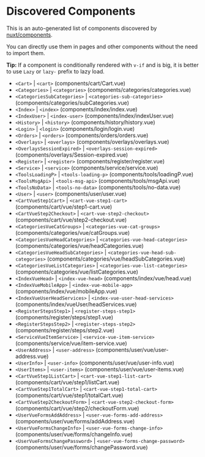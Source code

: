 # Discovered Components

This is an auto-generated list of components discovered by [nuxt/components](https://github.com/nuxt/components).

You can directly use them in pages and other components without the need to import them.

**Tip:** If a component is conditionally rendered with `v-if` and is big, it is better to use `Lazy` or `lazy-` prefix to lazy load.

- `<Cart>` | `<cart>` (components/cart/Cart.vue)
- `<Categories>` | `<categories>` (components/categories/categories.vue)
- `<CategoriesSubCategories>` | `<categories-sub-categories>` (components/categories/subCategories.vue)
- `<Index>` | `<index>` (components/index/index.vue)
- `<IndexUser>` | `<index-user>` (components/index/indexUser.vue)
- `<History>` | `<history>` (components/history/history.vue)
- `<Login>` | `<login>` (components/login/login.vue)
- `<Orders>` | `<orders>` (components/orders/orders.vue)
- `<Overlays>` | `<overlays>` (components/overlays/overlays.vue)
- `<OverlaysSessionExpired>` | `<overlays-session-expired>` (components/overlays/Session-expired.vue)
- `<Register>` | `<register>` (components/register/register.vue)
- `<Service>` | `<service>` (components/service/service.vue)
- `<ToolsLoadingP>` | `<tools-loading-p>` (components/tools/loadingP.vue)
- `<ToolsMsgApi>` | `<tools-msg-api>` (components/tools/msgApi.vue)
- `<ToolsNoData>` | `<tools-no-data>` (components/tools/no-data.vue)
- `<User>` | `<user>` (components/user/user.vue)
- `<CartVueStep1Cart>` | `<cart-vue-step1-cart>` (components/cart/vue/step1-cart.vue)
- `<CartVueStep2Checkout>` | `<cart-vue-step2-checkout>` (components/cart/vue/step2-checkout.vue)
- `<CategoriesVueCatGroups>` | `<categories-vue-cat-groups>` (components/categories/vue/catGroups.vue)
- `<CategoriesVueHeadCategories>` | `<categories-vue-head-categories>` (components/categories/vue/headCategories.vue)
- `<CategoriesVueHeadSubCategories>` | `<categories-vue-head-sub-categories>` (components/categories/vue/headSubCategories.vue)
- `<CategoriesVueListCategories>` | `<categories-vue-list-categories>` (components/categories/vue/listCategories.vue)
- `<IndexVueHead>` | `<index-vue-head>` (components/index/vue/head.vue)
- `<IndexVueMobileApp>` | `<index-vue-mobile-app>` (components/index/vue/mobileApp.vue)
- `<IndexVueUserHeadServices>` | `<index-vue-user-head-services>` (components/index/vueUser/headServices.vue)
- `<RegisterStepsStep1>` | `<register-steps-step1>` (components/register/steps/step1.vue)
- `<RegisterStepsStep2>` | `<register-steps-step2>` (components/register/steps/step2.vue)
- `<ServiceVueItemService>` | `<service-vue-item-service>` (components/service/vue/item-service.vue)
- `<UserAddress>` | `<user-address>` (components/user/vue/user-address.vue)
- `<UserInfo>` | `<user-info>` (components/user/vue/user-info.vue)
- `<UserItems>` | `<user-items>` (components/user/vue/user-items.vue)
- `<CartVueStep1ListCart>` | `<cart-vue-step1-list-cart>` (components/cart/vue/step1/listCart.vue)
- `<CartVueStep1TotalCart>` | `<cart-vue-step1-total-cart>` (components/cart/vue/step1/totalCart.vue)
- `<CartVueStep2CheckoutForm>` | `<cart-vue-step2-checkout-form>` (components/cart/vue/step2/checkoutForm.vue)
- `<UserVueFormsAddAddress>` | `<user-vue-forms-add-address>` (components/user/vue/forms/addAddress.vue)
- `<UserVueFormsChangeInfo>` | `<user-vue-forms-change-info>` (components/user/vue/forms/changeInfo.vue)
- `<UserVueFormsChangePassword>` | `<user-vue-forms-change-password>` (components/user/vue/forms/changePassword.vue)
